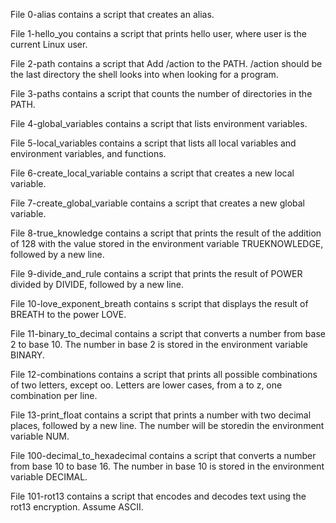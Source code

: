 File 0-alias contains a script that creates an alias.

File 1-hello_you contains a script that prints hello user, where user is the current Linux user.

File 2-path contains a script that Add /action to the PATH. /action should be the last directory the shell looks into when looking for a program.

File 3-paths contains a script that counts the number of directories in the PATH.

File 4-global_variables contains a script that lists environment variables.

File 5-local_variables contains a script that lists all local variables and environment variables, and functions.

File 6-create_local_variable contains a script that creates a new local variable.

File 7-create_global_variable contains a script that creates a new global variable.

File 8-true_knowledge contains a script that prints the result of the addition of 128 with the value stored in the environment variable TRUEKNOWLEDGE, followed by a new line.

File 9-divide_and_rule contains a script that prints the result of POWER divided by DIVIDE, followed by a new line.

File 10-love_exponent_breath contains s script that displays the result of BREATH to the power LOVE.

File 11-binary_to_decimal contains a script that converts a number from base 2 to base 10. The number in base 2 is stored in the environment variable BINARY.

File 12-combinations contains a script that prints all possible combinations of two letters, except oo. Letters are lower cases, from a to z, one combination per line.

File 13-print_float contains a script that  prints a number with two decimal places, followed by a new line. The number will be storedin the environment variable NUM.

File 100-decimal_to_hexadecimal contains a script that converts a number from base 10 to base 16. The number in base 10 is stored in the environment variable DECIMAL.

File 101-rot13 contains a script that encodes and decodes text using the rot13 encryption. Assume ASCII.


